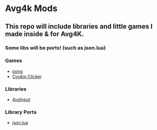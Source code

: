 # Avg4k Mods

## This repo will include libraries and little games I made inside & for Avg4K.
### Some libs will be ports! (such as json.lua)

### Games
- [pong](./Pong-Avg4k/)
- [Cookie Clicker](./CookieClicker-Avg4k/)

### Libraries
- [AvgInput](./libraries/AvgInput.lua)

### Library Ports
- [json.lua](./libraries/json.lua)